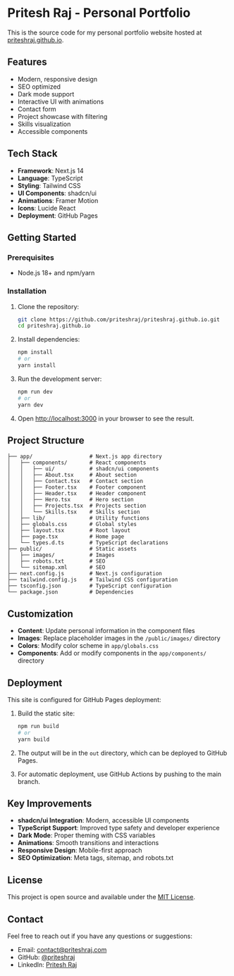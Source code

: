 # Pritesh Raj - Personal Portfolio

This is the source code for my personal portfolio website hosted at [priteshraj.github.io](https://priteshraj.github.io).

## Features

- Modern, responsive design
- SEO optimized
- Dark mode support
- Interactive UI with animations
- Contact form
- Project showcase with filtering
- Skills visualization
- Accessible components

## Tech Stack

- **Framework**: Next.js 14
- **Language**: TypeScript
- **Styling**: Tailwind CSS
- **UI Components**: shadcn/ui
- **Animations**: Framer Motion
- **Icons**: Lucide React
- **Deployment**: GitHub Pages

## Getting Started

### Prerequisites

- Node.js 18+ and npm/yarn

### Installation

1. Clone the repository:
   ```bash
   git clone https://github.com/priteshraj/priteshraj.github.io.git
   cd priteshraj.github.io
   ```

2. Install dependencies:
   ```bash
   npm install
   # or
   yarn install
   ```

3. Run the development server:
   ```bash
   npm run dev
   # or
   yarn dev
   ```

4. Open [http://localhost:3000](http://localhost:3000) in your browser to see the result.

## Project Structure

```
├── app/                  # Next.js app directory
│   ├── components/       # React components
│   │   ├── ui/           # shadcn/ui components
│   │   ├── About.tsx     # About section
│   │   ├── Contact.tsx   # Contact section
│   │   ├── Footer.tsx    # Footer component
│   │   ├── Header.tsx    # Header component
│   │   ├── Hero.tsx      # Hero section
│   │   ├── Projects.tsx  # Projects section
│   │   └── Skills.tsx    # Skills section
│   ├── lib/              # Utility functions
│   ├── globals.css       # Global styles
│   ├── layout.tsx        # Root layout
│   ├── page.tsx          # Home page
│   └── types.d.ts        # TypeScript declarations
├── public/               # Static assets
│   ├── images/           # Images
│   ├── robots.txt        # SEO
│   └── sitemap.xml       # SEO
├── next.config.js        # Next.js configuration
├── tailwind.config.js    # Tailwind CSS configuration
├── tsconfig.json         # TypeScript configuration
└── package.json          # Dependencies
```

## Customization

- **Content**: Update personal information in the component files
- **Images**: Replace placeholder images in the `/public/images/` directory
- **Colors**: Modify color scheme in `app/globals.css`
- **Components**: Add or modify components in the `app/components/` directory

## Deployment

This site is configured for GitHub Pages deployment:

1. Build the static site:
   ```bash
   npm run build
   # or
   yarn build
   ```

2. The output will be in the `out` directory, which can be deployed to GitHub Pages.

3. For automatic deployment, use GitHub Actions by pushing to the main branch.

## Key Improvements

- **shadcn/ui Integration**: Modern, accessible UI components
- **TypeScript Support**: Improved type safety and developer experience
- **Dark Mode**: Proper theming with CSS variables
- **Animations**: Smooth transitions and interactions
- **Responsive Design**: Mobile-first approach
- **SEO Optimization**: Meta tags, sitemap, and robots.txt

## License

This project is open source and available under the [MIT License](LICENSE).

## Contact

Feel free to reach out if you have any questions or suggestions:

- Email: contact@priteshraj.com
- GitHub: [@priteshraj](https://github.com/priteshraj)
- LinkedIn: [Pritesh Raj](https://linkedin.com/in/priteshraj) 